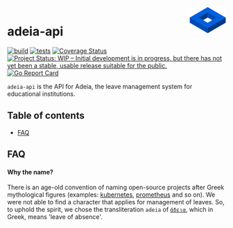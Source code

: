 <img src="docs/logo.svg" align="right" alt="Adeia logo by arkn98" height="60" />

adeia-api
======================
[![build](https://img.shields.io/github/workflow/status/arkn98/adeia-api/Build)](https://github.com/arkn98/adeia-api/actions?query=workflow%3ABuild)
[![tests](https://img.shields.io/github/workflow/status/arkn98/adeia-api/Tests?label=tests)](https://github.com/arkn98/adeia-api/actions?query=workflow%3ATests)
[![Coverage Status](https://coveralls.io/repos/github/arkn98/adeia-api/badge.svg?branch=develop)](https://coveralls.io/github/arkn98/adeia-api?branch=develop)
[![Project Status: WIP – Initial development is in progress, but there has not yet been a stable, usable release suitable for the public.](https://www.repostatus.org/badges/latest/wip.svg)](https://www.repostatus.org/#wip)
[![Go Report Card](https://goreportcard.com/badge/github.com/arkn98/adeia-api)](https://goreportcard.com/report/github.com/arkn98/adeia-api)

`adeia-api` is the API for Adeia, the leave management system for educational institutions.

## Table of contents

- [FAQ](#FAQ)

## FAQ

#### Why the name?
There is an age-old convention of naming open-source projects after Greek 
mythological figures (examples: [kubernetes](https://kubernetes.io/),
[prometheus](https://prometheus.io/) and so on). We were not able to find a
character that applies for management of leaves. So, to uphold the spirit,
we chose the transliteration `adeia` of [`άδεια`](https://en.wiktionary.org/wiki/%CE%AC%CE%B4%CE%B5%CE%B9%CE%B1),
which in Greek, means 'leave of absence'.
